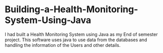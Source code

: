 # Building-a-Health-Monitoring-System-Using-Java
I had built a Health Monitoring System using Java as my End of semester project. This software uses java to use data from the databases and handling the information of the Users and other details.
